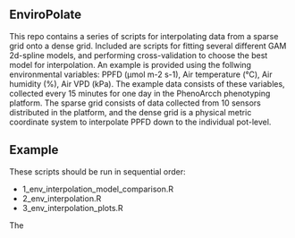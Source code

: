 ## EnviroPolate

This repo contains a series of scripts for interpolating data from a sparse grid onto a dense grid. Included are scripts for fitting several different GAM 2d-spline models, and performing cross-validation to choose the best model for interpolation. An example is provided using the follwing environmental variables: PPFD (µmol m-2 s-1), Air temperature (°C), Air humidity (%), Air VPD (kPa). The example data consists of these variables, collected every 15 minutes for one day in the PhenoArcch phenotyping platform. The sparse grid consists of data collected from 10 sensors distributed in the platform, and the dense grid is a physical metric coordinate system to interpolate PPFD down to the individual pot-level. 

## Example

These scripts should be run in sequential order:

* 1_env_interpolation_model_comparison.R
* 2_env_interpolation.R
* 3_env_interpolation_plots.R

The 